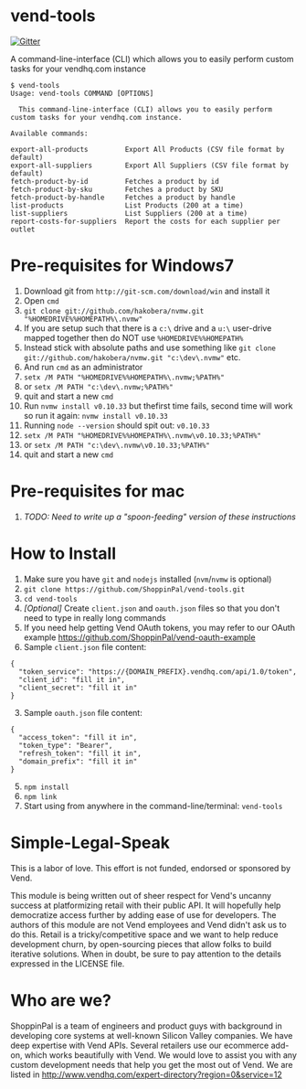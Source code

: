 # vend-tools

[![Gitter](https://badges.gitter.im/Join%20Chat.svg)](https://gitter.im/ShoppinPal/vend-tools?utm_source=badge&utm_medium=badge&utm_campaign=pr-badge&utm_content=badge)

A command-line-interface (CLI) which allows you to easily perform custom tasks for your vendhq.com instance

```
$ vend-tools 
Usage: vend-tools COMMAND [OPTIONS]

  This command-line-interface (CLI) allows you to easily perform custom tasks for your vendhq.com instance.

Available commands:

export-all-products         Export All Products (CSV file format by default)
export-all-suppliers        Export All Suppliers (CSV file format by default)
fetch-product-by-id         Fetches a product by id
fetch-product-by-sku        Fetches a product by SKU
fetch-product-by-handle     Fetches a product by handle
list-products               List Products (200 at a time)
list-suppliers              List Suppliers (200 at a time)
report-costs-for-suppliers  Report the costs for each supplier per outlet
```

Pre-requisites for Windows7
===========================
1. Download git from `http://git-scm.com/download/win` and install it
2. Open `cmd`
3. `git clone git://github.com/hakobera/nvmw.git "%HOMEDRIVE%%HOMEPATH%\.nvmw"`
  1. If you are setup such that there is a `c:\` drive and a `u:\` user-drive mapped together then do NOT use `%HOMEDRIVE%%HOMEPATH%`
  2. Instead stick with absolute paths and use something like `git clone git://github.com/hakobera/nvmw.git "c:\dev\.nvmw"` etc.
  3. And run `cmd` as an administrator
4. `setx /M PATH "%HOMEDRIVE%%HOMEPATH%\.nvmw;%PATH%"`
  1. or `setx /M PATH "c:\dev\.nvmw;%PATH%"`
5. quit and start a new `cmd`
6. Run `nvmw install v0.10.33` but thefirst time fails, second time will work so run it again: `nvmw install v0.10.33`
7. Running `node --version` should spit out: `v0.10.33`
8. `setx /M PATH "%HOMEDRIVE%%HOMEPATH%\.nvmw\v0.10.33;%PATH%"`
  1. or `setx /M PATH "c:\dev\.nvmw\v0.10.33;%PATH%"`
9. quit and start a new `cmd`

Pre-requisites for mac
======================
1. *TODO: Need to write up a "spoon-feeding" version of these instructions*

How to Install
==============
1. Make sure you have `git` and `nodejs` installed (`nvm`/`nvmw` is optional)
2. `git clone https://github.com/ShoppinPal/vend-tools.git`
3. `cd vend-tools`
4. *[Optional]* Create `client.json` and `oauth.json` files so that you don't need to type in really long commands
  1. If you need help getting Vend OAuth tokens, you may refer to our OAuth example https://github.com/ShoppinPal/vend-oauth-example
  2. Sample `client.json` file content:
  ```
  {
    "token_service": "https://{DOMAIN_PREFIX}.vendhq.com/api/1.0/token",
    "client_id": "fill it in",
    "client_secret": "fill it in"
  }
  ```
  3. Sample `oauth.json` file content:
  ```
  {
    "access_token": "fill it in",
    "token_type": "Bearer",
    "refresh_token": "fill it in",
    "domain_prefix": "fill it in"
  }
  ```

5. `npm install`
6. `npm link`
7. Start using from anywhere in the command-line/terminal: `vend-tools`

Simple-Legal-Speak
==================

This is a labor of love. This effort is not funded, endorsed or sponsored by Vend.

This module is being written out of sheer respect for Vend's uncanny success at platformizing retail with their public API. It will hopefully help democratize access further by adding ease of use for developers. The authors of this module are not Vend employees and Vend didn't ask us to do this. Retail is a tricky/competitive space and we want to help reduce development churn, by open-sourcing pieces that allow folks to build iterative solutions. When in doubt, be sure to pay attention to the details expressed in the LICENSE file.

Who are we?
===========

ShoppinPal is a team of engineers and product guys with background in developing core systems at well-known Silicon Valley companies. We have deep expertise with Vend APIs. Several retailers use our ecommerce add-on, which works beautifully with Vend. We would love to assist you with any custom development needs that help you get the most out of Vend. We are listed in http://www.vendhq.com/expert-directory?region=0&service=12
